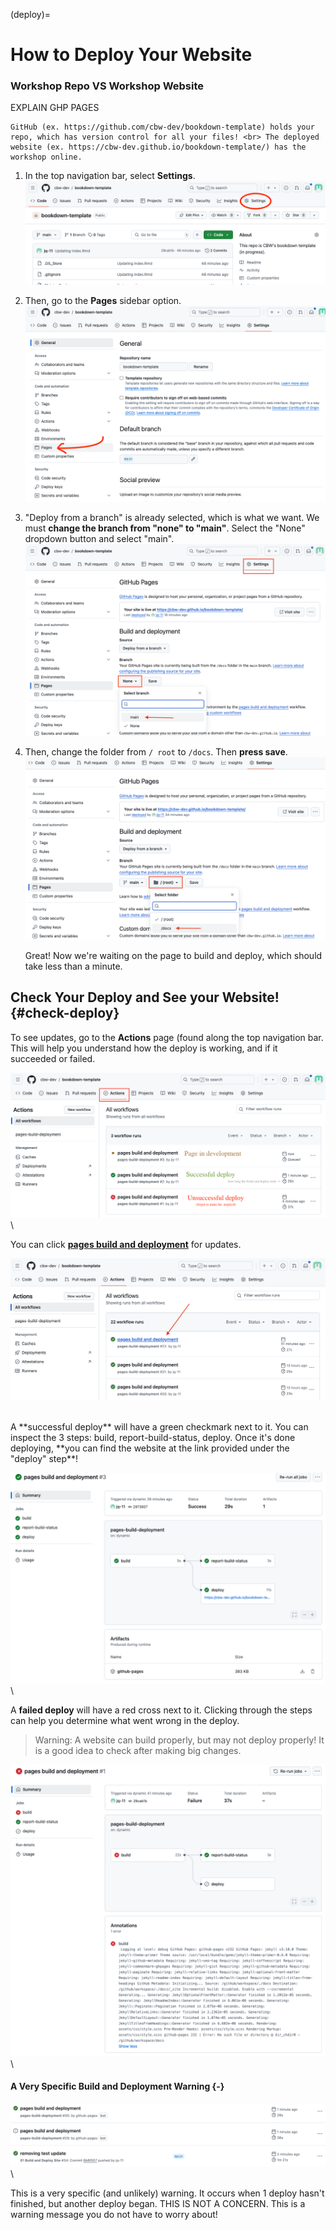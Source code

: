 (deploy)= 
# How to Deploy Your Website

### Workshop Repo VS Workshop Website

EXPLAIN GHP PAGES

```{admonition} Distinction
GitHub (ex. https://github.com/cbw-dev/bookdown-template) holds your repo, which has version control for all your files! <br> The deployed website (ex. https://cbw-dev.github.io/bookdown-template/) has the workshop online.
```


1. In the top navigation bar, select **Settings**.
![Base repo, pointing at settings](../img/git-instruct/github-settings.png)

2. Then, go to the **Pages** sidebar option.
![Selecting pages from the settings page](../img/git-instruct/github-select-pages.png)

3. "Deploy from a branch" is already selected, which is what we want. We must **change the branch from "none" to "main"**. Select the "None" dropdown button and select "main".
![Select main as the branc](../img/git-instruct/github-deploy-main.png)

4. Then, change the folder from `/ root` to `/docs`. Then **press save**.
![Select /docs as the branch](../img/git-instruct/github-deploy-docs.png)
    
    Great! Now we're waiting on the page to build and deploy, which should take less than a minute.
  
## Check Your Deploy and See your Website! {#check-deploy}
        
To see updates, go to the **Actions** page (found along the top navigation bar. This will help you understand how the deploy is working, and if it succeeded or failed.

![Image showing the different possibilities of deploy a github page](../img/git-instruct/github-pages-actions-explained.png)\

You can click <u>**pages build and deployment**</u> for updates.

![where to click for pages build and deployment information](../img/git-instruct/pages-build-and-deployment.png)

<br>
A **successful deploy** will have a green checkmark next to it. You can inspect the 3 steps: build, report-build-status, deploy. Once it's done deploying, **you can find the website at the link provided under the "deploy" step**!

![successful deploy](../img/git-instruct/successful-deploy.png)\

A **failed deploy** will have a red cross next to it. Clicking through the steps can help you determine what went wrong in the deploy.

> Warning: A website can build properly, but may not deploy properly! It is a good idea to check after making big changes.

![failed deploy](../img/git-instruct/failed-deploy.png)\

#### A Very Specific Build and Deployment Warning {-}

![two consecutive deploy warnings](../img/git-instruct/exclamation-point-deploy-warning.png)\

This is a very specific (and unlikely) warning. It occurs when 1 deploy hasn't finished, but another deploy began. THIS IS NOT A CONCERN. This is a warning message you do not have to worry about!